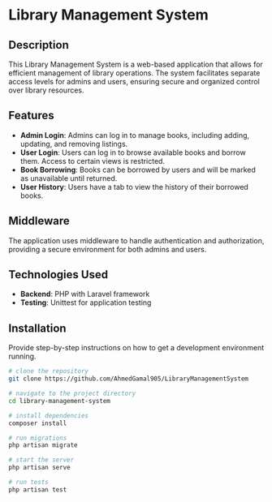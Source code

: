 # Library Management System

## Description

This Library Management System is a web-based application that allows for efficient management of library operations. The system facilitates separate access levels for admins and users, ensuring secure and organized control over library resources.

## Features

-   **Admin Login**: Admins can log in to manage books, including adding, updating, and removing listings.
-   **User Login**: Users can log in to browse available books and borrow them. Access to certain views is restricted.
-   **Book Borrowing**: Books can be borrowed by users and will be marked as unavailable until returned.
-   **User History**: Users have a tab to view the history of their borrowed books.

## Middleware

The application uses middleware to handle authentication and authorization, providing a secure environment for both admins and users.

## Technologies Used

-   **Backend**: PHP with Laravel framework
-   **Testing**: Unittest for application testing

## Installation

Provide step-by-step instructions on how to get a development environment running.

```bash
# clone the repository
git clone https://github.com/AhmedGamal905/LibraryManagementSystem

# navigate to the project directory
cd library-management-system

# install dependencies
composer install

# run migrations
php artisan migrate

# start the server
php artisan serve

# run tests
php artisan test
```
